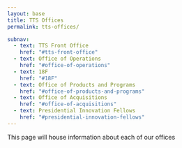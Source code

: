 ```yaml
---
layout: base
title: TTS Offices
permalink: tts-offices/

subnav:
  - text: TTS Front Office
    href: "#tts-front-office"
  - text: Office of Operations
    href: "#office-of-operations"
  - text: 18F
    href: "#18F"
  - text: Office of Products and Programs
    href: "#office-of-products-and-programs"
  - text: Office of Acquisitions
    href: "#office-of-acquisitions"
  - text: Presidential Innovation Fellows
    href: "#presidential-innovation-fellows"   
---
```


This page will house information about each of our offices
